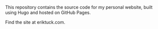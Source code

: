 This repository contains the source code for my personal website, built using Hugo and hosted on GitHub Pages. 

Find the site at eriktuck.com.